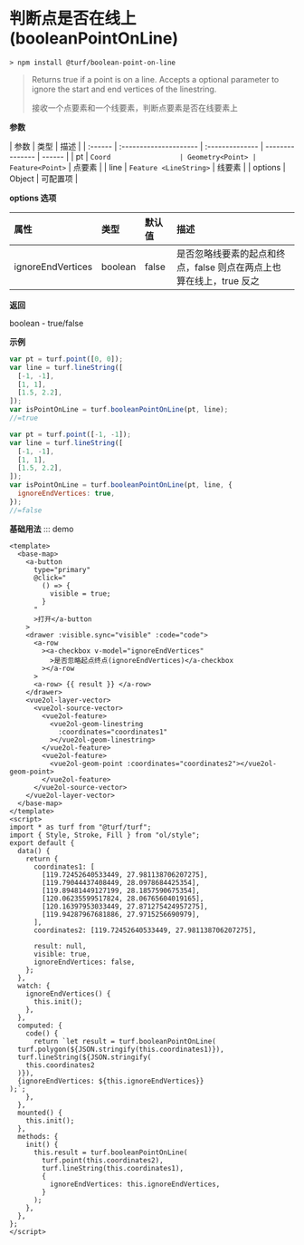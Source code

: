 # 判断点是否在线上(booleanPointOnLine)

```
> npm install @turf/boolean-point-on-line
```

> Returns true if a point is on a line. Accepts a optional parameter to ignore the start and end vertices of the linestring.
>
> 接收一个点要素和一个线要素，判断点要素是否在线要素上

**参数**

| 参数    | 类型                   | 描述            |
| :------ | :--------------------- | :-------------- | --------------- | ------ |
| pt      | `Coord                 | Geometry<Point> | Feature<Point>` | 点要素 |
| line    | `Feature <LineString>` | 线要素          |
| options | Object                 | 可配置项        |

**options 选项**

| 属性              | 类型    | 默认值 | 描述                                                                |
| :---------------- | :------ | :----- | :------------------------------------------------------------------ |
| ignoreEndVertices | boolean | false  | 是否忽略线要素的起点和终点，false 则点在两点上也算在线上，true 反之 |

**返回**

boolean - true/false

**示例**

```js
var pt = turf.point([0, 0]);
var line = turf.lineString([
  [-1, -1],
  [1, 1],
  [1.5, 2.2],
]);
var isPointOnLine = turf.booleanPointOnLine(pt, line);
//=true

var pt = turf.point([-1, -1]);
var line = turf.lineString([
  [-1, -1],
  [1, 1],
  [1.5, 2.2],
]);
var isPointOnLine = turf.booleanPointOnLine(pt, line, {
  ignoreEndVertices: true,
});
//=false
```

**基础用法**
::: demo

```vue
<template>
  <base-map>
    <a-button
      type="primary"
      @click="
        () => {
          visible = true;
        }
      "
      >打开</a-button
    >
    <drawer :visible.sync="visible" :code="code">
      <a-row
        ><a-checkbox v-model="ignoreEndVertices"
          >是否忽略起点终点(ignoreEndVertices)</a-checkbox
        ></a-row
      >
      <a-row> {{ result }} </a-row>
    </drawer>
    <vue2ol-layer-vector>
      <vue2ol-source-vector>
        <vue2ol-feature>
          <vue2ol-geom-linestring
            :coordinates="coordinates1"
          ></vue2ol-geom-linestring>
        </vue2ol-feature>
        <vue2ol-feature>
          <vue2ol-geom-point :coordinates="coordinates2"></vue2ol-geom-point>
        </vue2ol-feature>
      </vue2ol-source-vector>
    </vue2ol-layer-vector>
  </base-map>
</template>
<script>
import * as turf from "@turf/turf";
import { Style, Stroke, Fill } from "ol/style";
export default {
  data() {
    return {
      coordinates1: [
        [119.72452640533449, 27.981138706207275],
        [119.79044437408449, 28.0978684425354],
        [119.89481449127199, 28.1857590675354],
        [120.06235599517824, 28.06765604019165],
        [120.16397953033449, 27.871275424957275],
        [119.94287967681886, 27.9715256690979],
      ],
      coordinates2: [119.72452640533449, 27.981138706207275],

      result: null,
      visible: true,
      ignoreEndVertices: false,
    };
  },
  watch: {
    ignoreEndVertices() {
      this.init();
    },
  },
  computed: {
    code() {
      return `let result = turf.booleanPointOnLine(
  turf.polygon(${JSON.stringify(this.coordinates1)}),
  turf.lineString(${JSON.stringify(
    this.coordinates2
  )}),
  {ignoreEndVertices: ${this.ignoreEndVertices}}
);`;
    },
  },
  mounted() {
    this.init();
  },
  methods: {
    init() {
      this.result = turf.booleanPointOnLine(
        turf.point(this.coordinates2),
        turf.lineString(this.coordinates1),
        {
          ignoreEndVertices: this.ignoreEndVertices,
        }
      );
    },
  },
};
</script>
```
